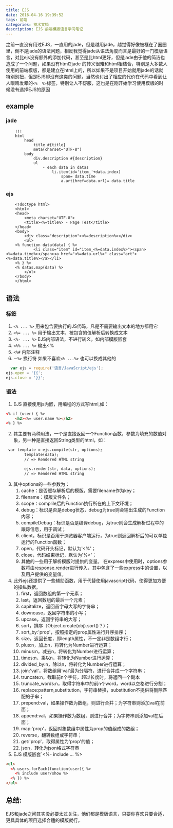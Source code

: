 ```yaml
---
title: EJS
date: 2016-04-16 19:39:52
tags: 前端
categories: 技术文档
description: EJS 前端模版语言学习笔记
---
```

之前一直没有用过EJS，一直用的jade，但是越用jade，越觉得好像被框在了圈圈里，倒不是jade的语法问题，相反我觉得jade从语法角度而言是最好的一门模版语言，对比ejs没有额外的添加代码，甚至是比html更好，但是jade由于他的简洁也造成了一个问题，如果没有html2jade 的转义很难和html相结合，特别是大多数人使用的前端模版，都是建立在html上的，所以如果不是项目开始就用jade的话就特别别扭，但是EJS却没有这类的问题，当然也付出了相应的代价在代码中看到让人眼睛发晕的`<%  %>`标签，特别让人不舒服，这也是在刚开始学习使用模版的时候没有选择EJS的原因
## example

### jade    
        !!!
        html
            head
                title #{title}
                meta(charset="UTF-8")
            body
                div.description #{description}
                ul
                    - each data in datas
                        li.item(id='item_'+data.index)
                            span= data.time
                            a.art(href=data.url)= data.title

### ejs
        <!doctype html>
        <html>
        <head>
            <meta charset="UTF-8">
            <title><%=title%> - Page Test</title>
        </head>
        <body>
            <div class="description"><%=description%></div>
            <ul>
        <% function data(data) { %>
                <li class="item" id="item_<%=data.index%>"><span><%=data.time%></span><a href="<%=data.url%>" class="art"><%=data.title%></a></li>
        <% } %>
        <% datas.map(data) %>
            </ul>
        </body>
        </html>
## 语法

### 标签

1. `<% ... %>` 用来包含要执行的JS代码，凡是不需要输出文本的地方都用它
2. `<%= ... %>` 用于输出文本，被包含的值解析后转换成文本
3. `<%- ... %>` EJS内部语法，不进行转义，如内部模版嵌套
4. `<%% ... %>` 输出<%
5. `<%#` 内部注释
6. `－%>` 换行符 
如果不喜欢`<% ...%>` 也可以换成其他的

```js
  var ejs = require('语言/JavaScript/ejs');
ejs.open = '{{';
ejs.close = '}}';
```
      

### 语法
1. EJS 直接使用js内嵌，用编程的方式写html,如：

```html
<% if (user) { %>
    <h2><%= user.name %></h2>
<% } %>

```
        

2. 其主要有两种用法，一个是直接返回一个Function函数，参数为填充的数值对象，另一种是直接返回String类型的html，如：

```html
 var template = ejs.compile(str, options);
        template(data);
        // => Rendered HTML string

        ejs.render(str, data, options);
        // => Rendered HTML string
```

3. 其中options的一些参数为： 
    1. cache：是否缓存解析后的模版，需要filename作为key； 
    2. filename：模版文件名； 
    3. scope：complile后的Function执行所在的上下文环境； 
    4. debug：标识是否是debeg状态，debug为true则会输出生成的Function内容； 
    5. compileDebug：标识是否是编译debug，为true则会生成解析过程中的跟踪信息，用于调试； 
    6. client，标识是否用于浏览器客户端运行，为true则返回解析后的可以单独运行的Function函数； 
    7. open，代码开头标记，默认为'<%'； 
    8. close，代码结束标记，默认为'%>'； 
    9. 其他的一些用于解析模版时提供的变量。 
    在express中使用时，options参数将由response.render进行传入，其中包含了一些express中的设置，以及用户提供的变量值。 
4. 此外ejs还提供了一些辅助函数，用于代替使用javascript代码，使得更加方便的操纵数据。 
    1. first，返回数组的第一个元素； 
    2. last，返回数组的最后一个元素； 
    3. capitalize，返回首字母大写的字符串； 
    4. downcase，返回字符串的小写； 
    5. upcase，返回字符串的大写； 
    6. sort，排序（Object.create(obj).sort()？）； 
    7. sort_by:'prop'，按照指定的prop属性进行升序排序； 
    8. size，返回长度，即length属性，不一定非是数组才行； 
    9. plus:n，加上n，将转化为Number进行运算； 
    10. minus:n，减去n，将转化为Number进行运算； 
    11. times:n，乘以n，将转化为Number进行运算； 
    12. divided_by:n，除以n，将转化为Number进行运算； 
    13. join:'val'，将数组用'val'最为分隔符，进行合并成一个字符串； 
    14. truncate:n，截取前n个字符，超过长度时，将返回一个副本 
    15. truncate_words:n，取得字符串中的前n个word，word以空格进行分割； 
    16. replace:pattern,substitution，字符串替换，substitution不提供将删除匹配的子串； 
    17. prepend:val，如果操作数为数组，则进行合并；为字符串则添加val在前面； 
    18. append:val，如果操作数为数组，则进行合并；为字符串则添加val在后面； 
    19. map:'prop'，返回对象数组中属性为prop的值组成的数组； 
    20. reverse，翻转数组或字符串； 
    21. get:'prop'，取得属性为'prop'的值； 
    22. json，转化为json格式字符串 
5. EJS 模版嵌套`<%- include ... %>
```html
<ul>
  <% users.forEach(function(user){ %>
    <% include user/show %>
  <% }) %>
</ul>
```

## 总结: 
EJS和jade之间其实没必要太过关注，他们都是模版语言，只要你喜欢只要合适，更具具体的项目选择合适的模版就行。
